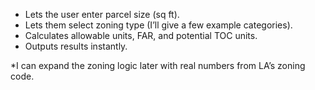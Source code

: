 - Lets the user enter parcel size (sq ft).  
- Lets them select zoning type (I’ll give a few example categories).  
- Calculates allowable units, FAR, and potential TOC units.  
- Outputs results instantly.  

*I can expand the zoning logic later with real numbers from LA’s zoning code.
